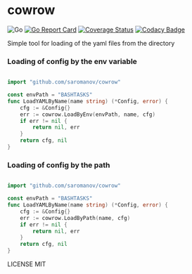 # cowrow
![Go](https://github.com/saromanov/cowrow/workflows/Go/badge.svg)
[![Go Report Card](https://goreportcard.com/badge/github.com/saromanov/cowrow)](https://goreportcard.com/report/github.com/saromanov/cowrow)
[![Coverage Status](https://coveralls.io/repos/github/saromanov/cowrow/badge.svg?branch=master)](https://coveralls.io/github/saromanov/cowrow?branch=master)
[![Codacy Badge](https://api.codacy.com/project/badge/Grade/d2ec3aa3607a469f95061bf6fd9f51d0)](https://app.codacy.com/manual/saromanov/cowrow?utm_source=github.com&utm_medium=referral&utm_content=saromanov/cowrow&utm_campaign=Badge_Grade_Dashboard)


Simple tool for loading of the yaml files from the directory

### Loading of config by the env variable

```go

import "github.com/saromanov/cowrow"

const envPath = "BASHTASKS"
func LoadYAMLByName(name string) (*Config, error) {
	cfg := &Config{}
	err := cowrow.LoadByEnv(envPath, name, cfg)
	if err != nil {
		return nil, err
	}
	return cfg, nil
}
```

### Loading of config by the path

```go

import "github.com/saromanov/cowrow"

const envPath = "BASHTASKS"
func LoadYAMLByName(name string) (*Config, error) {
	cfg := &Config{}
	err := cowrow.LoadByPath(name, cfg)
	if err != nil {
		return nil, err
	}
	return cfg, nil
}
```

LICENSE
MIT
